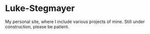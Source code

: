 # Luke-Stegmayer
My personal site, where I include various projects of mine.  Still under construction, please be patient.
